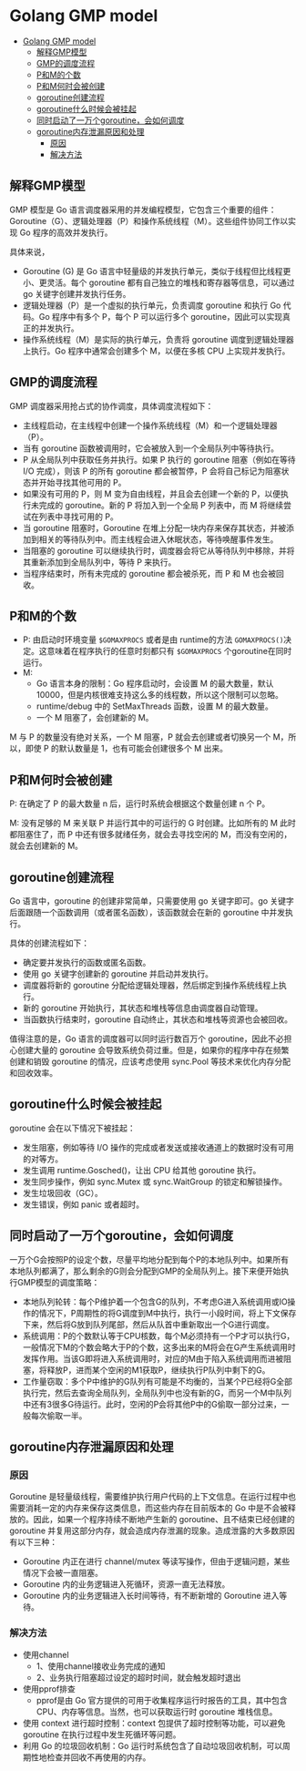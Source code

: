 # Golang GMP model
- [Golang GMP model](#golang-gmp-model)
  - [解释GMP模型](#解释gmp模型)
  - [GMP的调度流程](#gmp的调度流程)
  - [P和M的个数](#p和m的个数)
  - [P和M何时会被创建](#p和m何时会被创建)
  - [goroutine创建流程](#goroutine创建流程)
  - [goroutine什么时候会被挂起](#goroutine什么时候会被挂起)
  - [同时启动了一万个goroutine，会如何调度](#同时启动了一万个goroutine会如何调度)
  - [goroutine内存泄漏原因和处理](#goroutine内存泄漏原因和处理)
    - [原因](#原因)
    - [解决方法](#解决方法)

## 解释GMP模型

GMP 模型是 Go 语言调度器采用的并发编程模型，它包含三个重要的组件：Goroutine（G）、逻辑处理器（P）和操作系统线程（M）。这些组件协同工作以实现 Go 程序的高效并发执行。

具体来说，

- Goroutine (G) 是 Go 语言中轻量级的并发执行单元，类似于线程但比线程更小、更灵活。每个 goroutine 都有自己独立的堆栈和寄存器等信息，可以通过 go 关键字创建并发执行任务。
- 逻辑处理器（P）是一个虚拟的执行单元，负责调度 goroutine 和执行 Go 代码。Go 程序中有多个 P，每个 P 可以运行多个 goroutine，因此可以实现真正的并发执行。
- 操作系统线程（M）是实际的执行单元，负责将 goroutine 调度到逻辑处理器上执行。Go 程序中通常会创建多个 M，以便在多核 CPU 上实现并发执行。

## GMP的调度流程
GMP 调度器采用抢占式的协作调度，具体调度流程如下：

- 主线程启动，在主线程中创建一个操作系统线程（M）和一个逻辑处理器（P）。
- 当有 goroutine 函数被调用时，它会被放入到一个全局队列中等待执行。
- P 从全局队列中获取任务并执行。如果 P 执行的 goroutine 阻塞（例如在等待 I/O 完成），则该 P 的所有 goroutine 都会被暂停，P 会将自己标记为阻塞状态并开始寻找其他可用的 P。
- 如果没有可用的 P，则 M 变为自由线程，并且会去创建一个新的 P，以便执行未完成的 goroutine。新的 P 将加入到一个全局 P 列表中，而 M 将继续尝试在列表中寻找可用的 P。
- 当 goroutine 阻塞时，Goroutine 在堆上分配一块内存来保存其状态，并被添加到相关的等待队列中。而主线程会进入休眠状态，等待唤醒事件发生。
- 当阻塞的 goroutine 可以继续执行时，调度器会将它从等待队列中移除，并将其重新添加到全局队列中，等待 P 来执行。
- 当程序结束时，所有未完成的 goroutine 都会被杀死，而 P 和 M 也会被回收。

## P和M的个数
- P: 由启动时环境变量 `$GOMAXPROCS` 或者是由 runtime的方法 `GOMAXPROCS()`决定。这意味着在程序执行的任意时刻都只有 `$GOMAXPROCS` 个goroutine在同时运行。
- M:
  - Go 语言本身的限制：Go 程序启动时，会设置 M 的最大数量，默认 10000，但是内核很难支持这么多的线程数，所以这个限制可以忽略。
  - runtime/debug 中的 SetMaxThreads 函数，设置 M 的最大数量。
  - 一个 M 阻塞了，会创建新的 M。

M 与 P 的数量没有绝对关系，一个 M 阻塞，P 就会去创建或者切换另一个 M，所以，即使 P 的默认数量是 1，也有可能会创建很多个 M 出来。

## P和M何时会被创建
P: 在确定了 P 的最大数量 n 后，运行时系统会根据这个数量创建 n 个 P。

M: 没有足够的 M 来关联 P 并运行其中的可运行的 G 时创建。比如所有的 M 此时都阻塞住了，而 P 中还有很多就绪任务，就会去寻找空闲的 M，而没有空闲的，就会去创建新的 M。

## goroutine创建流程
Go 语言中，goroutine 的创建非常简单，只需要使用 go 关键字即可。go 关键字后面跟随一个函数调用（或者匿名函数），该函数就会在新的 goroutine 中并发执行。

具体的创建流程如下：
- 确定要并发执行的函数或匿名函数。
- 使用 go 关键字创建新的 goroutine 并启动并发执行。
- 调度器将新的 goroutine 分配给逻辑处理器，然后绑定到操作系统线程上执行。
- 新的 goroutine 开始执行，其状态和堆栈等信息由调度器自动管理。
- 当函数执行结束时，goroutine 自动终止，其状态和堆栈等资源也会被回收。

值得注意的是，Go 语言的调度器可以同时运行数百万个 goroutine，因此不必担心创建大量的 goroutine 会导致系统负荷过重。但是，如果你的程序中存在频繁创建和销毁 goroutine 的情况，应该考虑使用 sync.Pool 等技术来优化内存分配和回收效率。

## goroutine什么时候会被挂起
goroutine 会在以下情况下被挂起：

- 发生阻塞，例如等待 I/O 操作的完成或者发送或接收通道上的数据时没有可用的对等方。
- 发生调用 runtime.Gosched()，让出 CPU 给其他 goroutine 执行。
- 发生同步操作，例如 sync.Mutex 或 sync.WaitGroup 的锁定和解锁操作。
- 发生垃圾回收（GC）。
- 发生错误，例如 panic 或者超时。

## 同时启动了一万个goroutine，会如何调度
一万个G会按照P的设定个数，尽量平均地分配到每个P的本地队列中。如果所有本地队列都满了，那么剩余的G则会分配到GMP的全局队列上。接下来便开始执行GMP模型的调度策略：

- 本地队列轮转：每个P维护着一个包含G的队列，不考虑G进入系统调用或IO操作的情况下，P周期性的将G调度到M中执行，执行一小段时间，将上下文保存下来，然后将G放到队列尾部，然后从队首中重新取出一个G进行调度。
- 系统调用：P的个数默认等于CPU核数，每个M必须持有一个P才可以执行G，一般情况下M的个数会略大于P的个数，这多出来的M将会在G产生系统调用时发挥作用。当该G即将进入系统调用时，对应的M由于陷入系统调用而进被阻塞，将释放P，进而某个空闲的M1获取P，继续执行P队列中剩下的G。
- 工作量窃取：多个P中维护的G队列有可能是不均衡的，当某个P已经将G全部执行完，然后去查询全局队列，全局队列中也没有新的G，而另一个M中队列中还有3很多G待运行。此时，空闲的P会将其他P中的G偷取一部分过来，一般每次偷取一半。

## goroutine内存泄漏原因和处理

### 原因

Goroutine 是轻量级线程，需要维护执行用户代码的上下文信息。在运行过程中也需要消耗一定的内存来保存这类信息，而这些内存在目前版本的 Go 中是不会被释放的。因此，如果一个程序持续不断地产生新的 goroutine、且不结束已经创建的 goroutine 并复用这部分内存，就会造成内存泄漏的现象。造成泄露的大多数原因有以下三种：

- Goroutine 内正在进行 channel/mutex 等读写操作，但由于逻辑问题，某些情况下会被一直阻塞。
- Goroutine 内的业务逻辑进入死循环，资源一直无法释放。
- Goroutine 内的业务逻辑进入长时间等待，有不断新增的 Goroutine 进入等待。

### 解决方法

- 使用channel
  - 1、使用channel接收业务完成的通知
  - 2、业务执行阻塞超过设定的超时时间，就会触发超时退出
- 使用pprof排查
  - pprof是由 Go 官方提供的可用于收集程序运行时报告的工具，其中包含 CPU、内存等信息。当然，也可以获取运行时 goroutine 堆栈信息。
- 使用 context 进行超时控制：context 包提供了超时控制等功能，可以避免 goroutine 在执行过程中发生死循环等问题。
- 利用 Go 的垃圾回收机制：Go 运行时系统包含了自动垃圾回收机制，可以周期性地检查并回收不再使用的内存。
